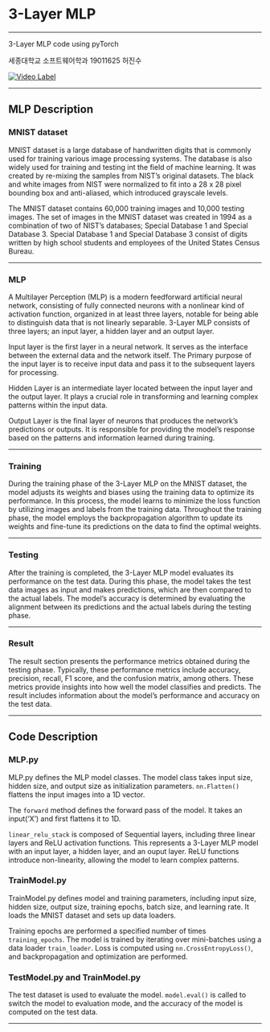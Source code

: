 # 3-Layer MLP

---

3-Layer MLP code using pyTorch

세종대학교 소프트웨어학과 19011625 허진수

[![Video Label](https://img.youtube.com/vi/86hd3KZ0VbA/0.jpg)](https://www.youtube.com/watch?v=86hd3KZ0VbA)

---
## MLP Description
### MNIST dataset

MNIST dataset is a large database of handwritten digits that is commonly used for training various image processing systems. The database is also widely used for training and testing int the field of machine learning. It was created by re-mixing the samples from NIST’s original datasets. The black and white images from NIST were normalized to fit into a 28 x 28 pixel bounding box and anti-aliased, which introduced grayscale levels.

The MNIST dataset contains 60,000 training images and 10,000 testing images. The set of images in the MNIST dataset was created in 1994 as a combination of two of NIST’s databases; Special Database 1 and Special Database 3. Special Database 1 and Special Database 3 consist of digits written by high school students and employees of the United States Census Bureau.

---

### MLP

A Multilayer Perception (MLP) is a modern feedforward artificial neural network, consisting of fully connected neurons with a nonlinear kind of activation function, organized in at least three layers, notable for being able to distinguish data that is not linearly separable.
3-Layer MLP consists of three layers; an input layer, a hidden layer and an output layer.

Input layer is the first layer in a neural network. It serves as the interface between the external data and the network itself. The Primary purpose of the input layer is to receive input data and pass it to the subsequent layers for processing.

Hidden Layer is an intermediate layer located between the input layer and the output layer. It plays a crucial role in transforming and learning complex patterns within the input data.

Output Layer is the final layer of neurons that produces the network’s predictions or outputs. It is responsible for providing the model’s response based on the patterns and information learned during training.

---

### Training

During the training phase of the 3-Layer MLP on the MNIST dataset, the model adjusts its weights and biases using the training data to optimize its performance. In this process, the model learns to minimize the loss function by utilizing images and labels from the training data. Throughout the training phase, the model employs the backpropagation algorithm to update its weights and fine-tune its predictions on the data to find the optimal weights.

---

### Testing

After the training is completed, the 3-Layer MLP model evaluates its performance on the test data. During this phase, the model takes the test data images as input and makes predictions, which are then compared to the actual labels. The model’s accuracy is determined by evaluating the alignment between its predictions and the actual labels during the testing phase.

---

### Result

The result section presents the performance metrics obtained during the testing phase. Typically, these performance metrics include accuracy, precision, recall, F1 score, and the confusion matrix, among others. These metrics provide insights into how well the model classifies and predicts. The result includes information about the model’s performance and accuracy on the test data.

---

## Code Description
### MLP.py
MLP.py defines the MLP model classes. The model class takes input size, hidden size, and output size as initialization parameters. `nn.Flatten()` flattens the input images into a 1D vector.

The `forward` method defines the forward pass of the model. It takes an input(‘X’) and first flattens it to 1D.

`linear_relu_stack` is composed of Sequential layers, including three linear layers and ReLU activation functions. This represents a 3-Layer MLP model with an input layer, a hidden layer, and an ouput layer. ReLU functions introduce non-linearity, allowing the model to learn complex patterns.

### TrainModel.py

TrainModel.py defines model and training parameters, including input size, hidden size, output size, training epochs, batch size, and learning rate. It loads the MNIST dataset and sets up data loaders.

Training epochs are performed a specified number of times `training_epochs`. The model is trained by iterating over mini-batches using a data loader `train_loader`. Loss is computed using `nn.CrossEntropyLoss()`, and backpropagation and optimization are performed.

### TestModel.py and TrainModel.py

The test dataset is used to evaluate the model. `model.eval()` is called to switch the model to evaluation mode, and the accuracy of the model is computed on the test data.

---
